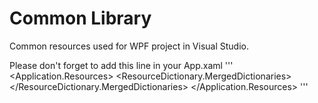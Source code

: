 # Common Library
Common resources used for WPF project in Visual Studio.

Please don't forget to add this line in your App.xaml 
'''
<Application.Resources>
        <ResourceDictionary>
            <ResourceDictionary.MergedDictionaries>
                <ResourceDictionary Source="Styles/ButtonStyles.xaml" />
                <ResourceDictionary Source="Styles/TextBoxStyles.xaml" />
            </ResourceDictionary.MergedDictionaries>
        </ResourceDictionary>
    </Application.Resources>
'''
